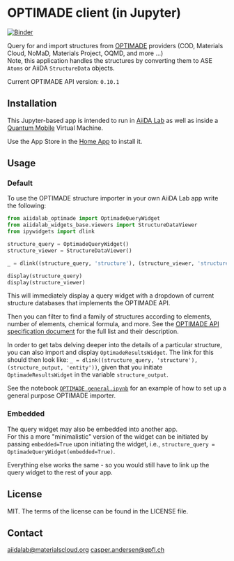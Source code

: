# OPTIMADE client (in Jupyter)

[![Binder](https://mybinder.org/badge_logo.svg)](https://mybinder.org/v2/gh/aiidalab/aiidalab-optimade/pure_jupyter_version?urlpath=%2Fapps%2FOPTIMADE_general.ipynb)

Query for and import structures from [OPTIMADE](https://www.optimade.org) providers (COD, Materials Cloud, NoMaD, Materials Project, OQMD, and more ...)  
Note, this application handles the structures by converting them to ASE `Atoms` or AiiDA `StructureData` objects.

Current OPTIMADE API version: `0.10.1`

## Installation

This Jupyter-based app is intended to run in [AiiDA Lab](https://aiidalab.materialscloud.org) as well as inside a [Quantum Mobile](https://materialscloud.org/work/quantum-mobile) Virtual Machine.

Use the App Store in the [Home App](https://github.com/aiidalab/aiidalab-home) to install it.

## Usage

### Default

To use the OPTIMADE structure importer in your own AiiDA Lab app write the following:

```python
from aiidalab_optimade import OptimadeQueryWidget
from aiidalab_widgets_base.viewers import StructureDataViewer
from ipywidgets import dlink

structure_query = OptimadeQueryWidget()
structure_viewer = StructureDataViewer()

_ = dlink((structure_query, 'structure'), (structure_viewer, 'structure'))  # Save to `_` in order to suppress output in App Mode

display(structure_query)
display(structure_viewer)
```

This will immediately display a query widget with a dropdown of current structure databases that implements the OPTIMADE API.

Then you can filter to find a family of structures according to elements, number of elements, chemical formula, and more.
See the [OPTIMADE API specification document](https://github.com/Materials-Consortia/OPTiMaDe/blob/master/optimade.rst) for the full list and their description.

In order to get tabs delving deeper into the details of a particular structure, you can also import and display `OptimadeResultsWidget`.
The link for this should then look like: `_ = dlink((structure_query, 'structure'), (structure_output, 'entity'))`, given that you initiate `OptimadeResultsWidget` in the variable `structure_output`.

See the notebook [`OPTIMADE general.ipynb`](OPTIMADE_general.ipynb) for an example of how to set up a general purpose OPTIMADE importer.

### Embedded

The query widget may also be embedded into another app.  
For this a more "minimalistic" version of the widget can be initiated by passing `embedded=True` upon initiating the widget, i.e., `structure_query = OptimadeQueryWidget(embedded=True)`.

Everything else works the same - so you would still have to link up the query widget to the rest of your app.

## License

MIT. The terms of the license can be found in the LICENSE file.

## Contact

aiidalab@materialscloud.org
casper.andersen@epfl.ch
